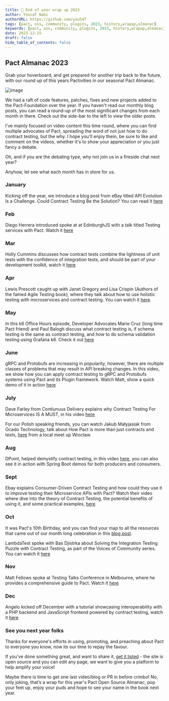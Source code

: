 ```yaml
---
title: 🔗 End of year wrap up 2023
author: Yousaf Nabi
authorURL: https://github.com/you54f
tags: [pact, oss, community, plugins, 2023, history,wrapup,almanac]
keywords: [pact, oss, community, plugins, 2023, history,wrapup,almanac]
date: 2023-12-15
draft: false
hide_table_of_contents: false
---
```


## Pact Almanac 2023

Grab your hoverboard, and get prepared for another trip back to the future, with our round up of this years Pactivities in our seasonal Pact Almanac.

![image](https://user-images.githubusercontent.com/19932401/207968429-dad9294a-2221-41cb-b387-6acd7c0bba4f.png)

We had a raft of code features, patches, fixes and new projects added to the Pact-Foundation over the year. If you haven't read our monthly blog posts, you can read a round-up of the most significant changes from each month in there. Check out the side-bar to the left to view the older posts.

I've mainly focused on video content this time round, where you can find multiple advocates of Pact, spreading the word of not just how to do contract testing, but the why. I hope you'll enjoy them, be sure to like and comment on the videos, whether it's to show your appreciation or you just fancy a debate.

Oh, and if you are the debating type, why not join us in a fireside chat next year?

Anyhow, let see what each month has in store for us.

### January

Kicking off the year, we introduce a blog post from eBay titled API Evolution Is a Challenge. Could Contract Testing Be the Solution? You can read it [here](https://innovation.ebayinc.com/tech/engineering/api-evolution-with-confidence-a-case-study-of-contract-testing-adoption-at-ebay/)

### Feb

Diego Herrera introduced spoke at at EdinburghJS with a talk titled Testing services with Pact. Watch it [here](https://www.youtube.com/watch?v=9JU3s-Np-No)

### Mar

Holly Cummins discusses how contract tests combine the lightness of unit tests with the confidence of integration tests, and should be part of your development toolkit, watch it [here](https://www.youtube.com/watch?v=d9CSY8HuZ9U)

### Apr

Lewis Prescott caught up with Janet Gregory and Lisa Crispin (Authors of the famed Agile Testing book), where they talk about how to use holistic testing with microservices and contract testing. You can watch it [here](https://www.youtube.com/watch?v=yFUbDAERUmc).

### May

In this k6 Office Hours episode, Developer Advocates Marie Cruz (long time Pact friend) and Paul Balogh discuss what contract testing is, if schema testing is the same as contract testing, and how to do schema validation testing using Grafana k6. Check it out [here](https://www.youtube.com/watch?v=GeWyfFh8Te0)

### June

gRPC and Protobufs are increasing in popularity, however, there are multiple classes of problems that may result in API breaking changes. In this video, we show how you can apply contract testing to gRPC and Protobufs systems using Pact and its Plugin framework. Watch Matt, show a quick demo of it in action [here](https://www.youtube.com/watch?v=aScmqj3v-6w)

### July

Dave Farley from Contiunuus Delivery explains why Contract Testing For Microservices IS A MUST, in his video [here](https://www.youtube.com/watch?v=Fh8CqZtghQw)

For our Polish speaking friends, you can watch Jakub Małyjasiak from Ocado Technology, talk about How Pact is more than just contracts and tests, [here](https://www.youtube.com/watch?v=pGMtomeGhdU) from a local meet up Wrocław.

### Aug

DPoint, helped demystify contract testing, in this video [here](https://www.youtube.com/watch?v=PSrH1e6LpXo), you can also see it in action with Spring Boot demos for both producers and consumers.

### Sept

Ebay explains Consumer-Driven Contract Testing and how could they use it to improve testing their Microservice APIs with Pact? Watch their video where dive into the theory of Contract Testing, the potential benefits of using it, and some practical examples, [here](https://www.youtube.com/watch?v=VEisAsgz3VA)

### Oct

It was Pact's 10th Birthday, and you can find your map to all the resources that came out of our month long celebration in this [blog post](https://docs.pact.io/blog/2023/10/31/pact-open-source-update-oct-2023#pactober).

LambdaTest spoke with Bas Djistrka about Solving the Integration Testing Puzzle with Contract Testing, as part of the Voices of Community series. You can watch it [here](https://www.youtube.com/watch?v=3lZq4IyZ7po)

### Nov

Matt Fellows spoke at Testing Talks Conference in Melbourne, where he provides a comprehensive guide to Pact. Watch it [here](https://www.youtube.com/watch?v=eIOUXFePi6E)

### Dec

Angelo kicked off December with a tutorial showcasing interoperability with a PHP backend and JavaScript frontend powered by contract testing, watch it [here](https://www.youtube.com/watch?v=z53dygLyFGQ)

### See you next year folks

Thanks for everyone's efforts in using, promoting, and preaching about Pact to everyone you know, now its our time to repay the favour.

If you've done something great, and want to share it, [get it listed](https://docs.pact.io/contributing) - the site is open source and you can edit any page, we want to give you a platform to help amplify your voice!

Maybe there is time to get one last video/blog or PR in before crimbo! No, only joking, that’s a wrap for this year's Pact Open Source Almanac, pop your feet up, enjoy your puds and hope to see your name in the book next year.
